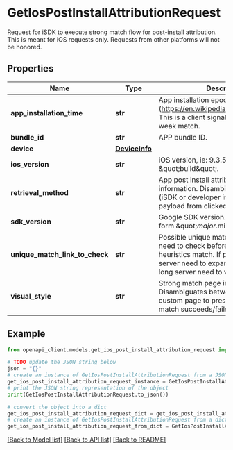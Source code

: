 # GetIosPostInstallAttributionRequest

Request for iSDK to execute strong match flow for post-install attribution. This is meant for iOS requests only. Requests from other platforms will not be honored.

## Properties

Name | Type | Description | Notes
------------ | ------------- | ------------- | -------------
**app_installation_time** | **str** | App installation epoch time (https://en.wikipedia.org/wiki/Unix_time). This is a client signal for a more accurate weak match. | [optional] 
**bundle_id** | **str** | APP bundle ID. | [optional] 
**device** | [**DeviceInfo**](DeviceInfo.md) |  | [optional] 
**ios_version** | **str** | iOS version, ie: 9.3.5. Consider adding \&quot;build\&quot;. | [optional] 
**retrieval_method** | **str** | App post install attribution retrieval information. Disambiguates mechanism (iSDK or developer invoked) to retrieve payload from clicked link. | [optional] 
**sdk_version** | **str** | Google SDK version. Version takes the form \&quot;$major.$minor.$patch\&quot; | [optional] 
**unique_match_link_to_check** | **str** | Possible unique matched link that server need to check before performing device heuristics match. If passed link is short server need to expand the link. If link is long server need to vslidate the link. | [optional] 
**visual_style** | **str** | Strong match page information. Disambiguates between default UI and custom page to present when strong match succeeds/fails to find cookie. | [optional] 

## Example

```python
from openapi_client.models.get_ios_post_install_attribution_request import GetIosPostInstallAttributionRequest

# TODO update the JSON string below
json = "{}"
# create an instance of GetIosPostInstallAttributionRequest from a JSON string
get_ios_post_install_attribution_request_instance = GetIosPostInstallAttributionRequest.from_json(json)
# print the JSON string representation of the object
print(GetIosPostInstallAttributionRequest.to_json())

# convert the object into a dict
get_ios_post_install_attribution_request_dict = get_ios_post_install_attribution_request_instance.to_dict()
# create an instance of GetIosPostInstallAttributionRequest from a dict
get_ios_post_install_attribution_request_from_dict = GetIosPostInstallAttributionRequest.from_dict(get_ios_post_install_attribution_request_dict)
```
[[Back to Model list]](../README.md#documentation-for-models) [[Back to API list]](../README.md#documentation-for-api-endpoints) [[Back to README]](../README.md)


